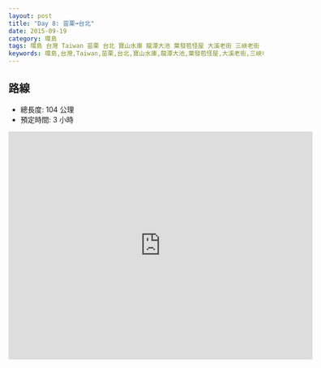 ```yaml
---
layout: post
title: "Day 8: 苗栗➟台北"
date: 2015-09-19
category: 環島
tags: 環島 台灣 Taiwan 苗栗 台北 寶山水庫 龍潭大池 葉發苞怪屋 大溪老街 三峽老街
keywords: 環島,台灣,Taiwan,苗栗,台北,寶山水庫,龍潭大池,葉發苞怪屋,大溪老街,三峽老街
---
```


## 路線

- 總長度: 104 公理
- 預定時間: 3 小時

<iframe src="https://www.google.com/maps/embed?pb=!1m58!1m12!1m3!1d463507.4946511535!2d120.98323114664659!3d24.824464680897307!2m3!1f0!2f0!3f0!3m2!1i1024!2i768!4f13.1!4m43!3e0!4m5!1s0x346851fb5177730b%3A0x65fe36fd739b649e!2z5Y2X5bqE6ICB6KGXIDM1M-iLl-agl-e4o-WNl-W6hOmEieS4reato-i3rw!3m2!1d24.599669799999997!2d120.9987558!4m5!1s0x346849c534a5dc1b%3A0xcede337d02b3b78d!2z5paw56u557ij5a-25bGx6YSJ5bGx5rmW5p2R5a-25bGx5rC05bqr!3m2!1d24.749309099999998!2d121.04306799999999!4m5!1s0x34683cfb3e3b6b19%3A0x613ddf8e79949ff3!2z5qGD5ZyS5biC6b6N5r2t5Y2A6b6N5r2t5aSn5rGg!3m2!1d24.8635524!2d121.20944949999999!4m5!1s0x34683ce1799eee2f%3A0xa397a307c2ff9ed2!2z6JGJ55m86Iue5oCq5bGLKOiRieWxseaokyk!3m2!1d24.8695319!2d121.213594!4m5!1s0x3468182238ecc34d%3A0x9eb6fcc6b7650372!2z5aSn5rqq6ICB6KGXKOWSjOW5s-i3r-iAgeihlyk!3m2!1d24.8847041!2d121.2886726!4m5!1s0x34681beefe3b23db%3A0xf241d38d0b255043!2z5LiJ5bO96ICB6KGX!3m2!1d24.931362!2d121.368507!4m5!1s0x3442a9727e338539%3A0xfbb9a2495d822933!2z5Y-w5YyX54Gr6LuK56uZ!3m2!1d25.047922999999997!2d121.51707999999999!5e0!3m2!1szh-TW!2stw!4v1441334837466" width="600" height="450" frameborder="0" style="border:0" allowfullscreen></iframe>
